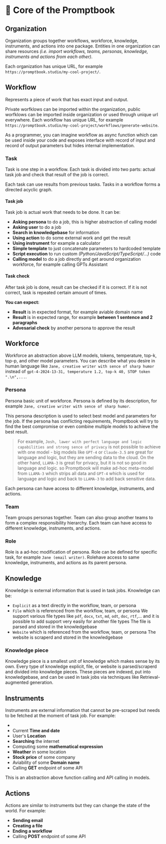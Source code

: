 # 💙 Core of the Promptbook

## Organization

Organization groups together workflows, workforce, knowledge, instruments, and actions into one package. Entities in one organization can share resources _(i.e. import workflows, teams, personas, knowledge, instruments and actions from each other)_.

Each organization has unique URL, for example `https://promptbook.studio/my-cool-project/`.

## Workflow

Represents a piece of work that has exact input and output.

Private worfklows can be imported within the organization, public worfklows can be imported inside organization or used through unique url everywhere. Each workflow has unique URL, for example `https://promptbook.studio/my-cool-project/workflows/generate-website`.

As a programmer, you can imagine workflow as async function which can be used inside your code and exposes interface with record of input and record of output parameters but hides internal implementation.

### Task

Task is one step in a workflow. Each task is divided into two parts: actual task job and check that result of the job is correct.

Each task can use results from previous tasks. Tasks in a workflow forms a directed acyclic graph.

#### Task job

Task job is actual work that needs to be done. It can be:

-   **Asking persona** to do a job, this is higher abstraction of calling model
-   **Asking user** to do a job
-   **Search in knowledgebase** for information
-   **Using action** to do some external work and get the result
-   **Using instrument** for example a calculator
-   **Simple template** to just concatenate parameters to hardcoded template
-   **Script execution** to run custom _(Python/JavaScript/TypeScript/...)_ code
-   **Calling model** to do a job directly and get around organization workforce, for example calling GPTs Assistant

#### Task check

After task job is done, result can be checked if it is correct. If it is not correct, task is repeated certain amount of times.

**You can expect:**

-   **Result** is in expected format, for example aviable domain name
-   **Result** is in expected range, for example **between 1 sentence and 2 paragraphs**
-   **Advesarial check** by another persona to approve the result

## Workforce

Workforce an abstraction above LLM models, tokens, temperature, top-k, top-p, and other model parameters.
You can describe what you desire in human language like `Jane, creative writer with sence of sharp humor` instead of `gpt-4-2024-13-31, temperature 1.2, top-k 40, STOP token ".\n",...`.

### Persona

Persona basic unit of workforce. Persona is defined by its description, for example `Jane, creative writer with sence of sharp humor`.

This persona description is used to select best model and parameters for the job. If the persona has conflicting requirements, Promptbook will try to find the best compromise or even combine multiple models to achieve the best result.

> For example, `Josh, lawer with perfect language and logic capabilities and strong sence of privacy` is not possible to achieve with one model - big models like `GPT-4` or `Claude-3.5` are great for language and logic, but they are sending data to the cloud. On the other hand, `LLAMA-3` is great for privacy, but it is not so good in language and logic. so Promptbook will make ad-hoc meta-model from `LLAMA-3` which strips all data and `GPT-4` which is used for language and logic and back to `LLAMA-3` to add back sensitive data.

Each persona can have access to different knowledge, instruments, and actions.

### Team

Team groups personas together. Team can also group another teams to form a complex responsibility hierarchy.
Each team can have access to different knowledge, instruments, and actions.

### Role

Role is a ad-hoc modification of persona. Role can be defined for specific task, for example `Jane (email writer)`.
Rolehave access to same knowledge, instruments, and actions as its parent persona.

## Knowledge

Knowledge is external information that is used in task jobs. Knowledge can be:

-   `Explicit` as a text directly in the workflow, team, or persona
-   `File` which is referenced from the workflow, team, or persona
    We support various file types like `pdf`, `docx`, `txt`, `md`, `odt`, `doc`, `rtf`,... and it is possible to add support very easily for another file types
    The file is parsed and stored in the knowledgebase
-   `Website` which is referenced from the workflow, team, or persona
    The website is scraperd and stored in the knowledgebase

### Knowledge piece

Knowledge piece is a smallest unit of knowledge which makes sense by its own. Every type of knowledge explicit, file, or website is parsed/scraperd and divided into knowledge pieces. These pieces are indexed, put into knowledgebase, and can be used in task jobs via techniques like Retrieval-augmented generation.

## Instruments

Instruments are external information that cannot be pre-scraped but needs to be fetched at the moment of task job. For example:

-
-   Current **Time and date**
-   User's **Location**
-   **Searching** the internet
-   Computing some **mathematical expression**
-   **Weather** in some location
-   **Stock price** of some company
-   Aviability of some **Domain name**
-   Calling **GET** endpoint of some API

This is an abstraction above function calling and API calling in models.

## Actions

Actions are similar to instruments but they can change the state of the world. For example:

-   **Sending email**
-   **Creating a file**
-   **Ending a workflow**
-   Calling **POST** endpoint of some API
